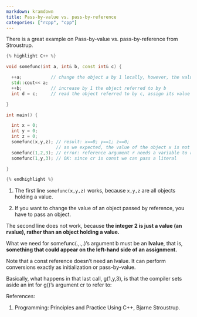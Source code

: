 ```yaml
---
markdown: kramdown
title: Pass-by-value vs. pass-by-reference
categories: ["rcpp", "cpp"]
---
```


There is a great example on Pass-by-value vs. pass-by-reference from Stroustrup.

```C++
{% highlight C++ %}

void somefunc(int a, int& b, const int& c) {

  ++a;           // change the object a by 1 locally, however, the value of the global variable will not be changed!
  std::cout<< a;
  ++b;           // increase by 1 the object referred to by b 
  int d = c;     // read the object referred to by c, assign its value to d

}

int main() {

  int x = 0;
  int y = 0;
  int z = 0;
  somefunc(x,y,z); // result: x==0; y==1; z==0;
                   // as we expected, the value of the object x is not increased.
  somefunc(1,2,3); // error: reference argument r needs a variable to refer to
  somefunc(1,y,3); // OK: since cr is const we can pass a literal

}

{% endhighlight %}
```

1. The first line `somefunc(x,y,z)` works, because `x,y,z` are all objects holding a value.

2. If you want to change the value of an object passed by reference, you have to pass an object. 

The second line does not work, because **the integer 2 is just a value (an rvalue), rather than an object holding a value.** 

What we need for somefunc(.,.,.)’s argument b must be an **lvalue**, that is, **something that could appear on the left-hand side of an assignment.**

Note that a const reference doesn’t need an lvalue. It can perform conversions exactly as initialization or pass-by-value.

Basically, what happens in that last call, g(1,y,3), is that the compiler sets aside an int for g()’s argument cr to refer to:

References:
1. Programming: Principles and Practice Using C++, Bjarne Stroustrup.
